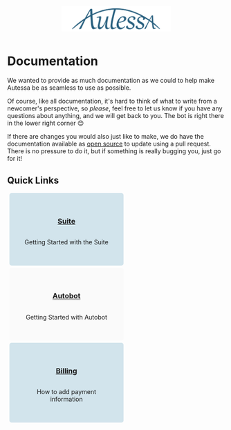 <!-- # Autessa Documentation {docsify-ignore-all} -->

<div style="margin:auto;width:50%;padding:10px">
    <img src="logo/autessa-logo.png" alt="drawing" width="500"/>
</div>

# Documentation
We wanted to provide as much documentation as we could to help make Autessa be as seamless to use as possible.

Of course, like all documentation, it's hard to think of what to write from a newcomer's perspective, so *please*, feel free to let us know if you have any questions about anything, and we will get back to you. The bot is right there in the lower right corner :blush:

If there are changes you would also just like to make, we do have the documentation available as [open source](https://github.com/Autessa-Inc/AutessaPublicDocumentation) to update using a pull request. There is no pressure to do it, but if something is really bugging you, just go for it!

## Quick Links


<html>
    <style>
        .pillar {
            display: flex;
            justify-content: center;
            align-items: center;
            align-content: center;
            flex-wrap: wrap;
            flex-direction: column;
            border-radius: 5px;
            padding: 2rem;
            margin: 5px;
            width: 200px;
            min-width: 150px;
            text-align: center;
        }
    </style>
    <head>
        <link rel="stylesheet" href="https://unpkg.com/primeflex@^3/primeflex.css">
        <link href="https://fonts.googleapis.com/css2?family=Roboto&display=swap" rel="stylesheet">
    </head>
    <body>
        <div class="grid">
            <div style="background-color:#d2e4ec" class="col pillar">
                <h3><a href="#/basics/inner/create_account">Suite</a></h3>
                    <p>Getting Started with the Suite</p>
                </div>
                <div style="background-color:#fafafa" class="col pillar">
                    <h3><a href="#/autobot/inner/getting_started">Autobot</a></h3>
                    <p>Getting Started with Autobot</p>
                </div>
                <div style="background-color:#d2e4ec" class="col pillar">
                    <h3><a href="#/basics/inner/payment_info">Billing</a></h3>
                    <p>How to add payment information</p>
                </div>
            </div>
        </div>
    </body>
</html>